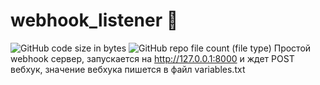 # webhook_listener 🔮
![GitHub code size in bytes](https://img.shields.io/github/languages/code-size/iwizard7/webhook_listener) ![GitHub repo file count (file type)](https://img.shields.io/github/directory-file-count/iwizard7/webhook_listener)
Простой webhook сервер, запускается на http://127.0.0.1:8000 и ждет POST вебхук, значение вебхука пишется в файл variables.txt
